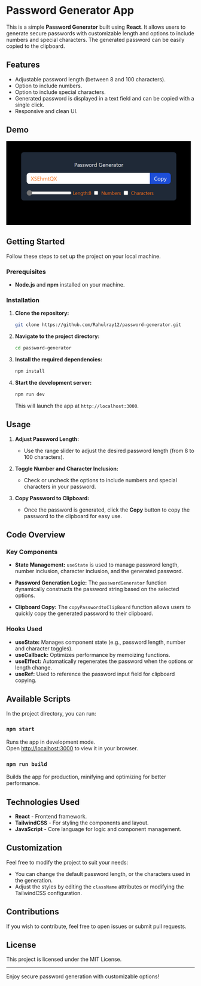 # Password Generator App

This is a simple **Password Generator** built using **React**. It allows users to generate secure passwords with customizable length and options to include numbers and special characters. The generated password can be easily copied to the clipboard.

## Features
- Adjustable password length (between 8 and 100 characters).
- Option to include numbers.
- Option to include special characters.
- Generated password is displayed in a text field and can be copied with a single click.
- Responsive and clean UI.

## Demo
![Password Generator Screenshot](./src/assets/example.png)


## Getting Started

Follow these steps to set up the project on your local machine.

### Prerequisites

- **Node.js** and **npm** installed on your machine.

### Installation

1. **Clone the repository:**

   ```bash
   git clone https://github.com/Rahulray12/password-generator.git
   ```

2. **Navigate to the project directory:**

   ```bash
   cd password-generator
   ```

3. **Install the required dependencies:**

   ```bash
   npm install
   ```

4. **Start the development server:**

   ```bash
   npm run dev
   ```

   This will launch the app at `http://localhost:3000`.

## Usage

1. **Adjust Password Length:**
   - Use the range slider to adjust the desired password length (from 8 to 100 characters).

2. **Toggle Number and Character Inclusion:**
   - Check or uncheck the options to include numbers and special characters in your password.

3. **Copy Password to Clipboard:**
   - Once the password is generated, click the **Copy** button to copy the password to the clipboard for easy use.

## Code Overview

### Key Components

- **State Management:** `useState` is used to manage password length, number inclusion, character inclusion, and the generated password.
  
- **Password Generation Logic:** The `passwordGenerator` function dynamically constructs the password string based on the selected options.

- **Clipboard Copy:** The `copyPasswordtoClipBoard` function allows users to quickly copy the generated password to their clipboard.

### Hooks Used

- **useState:** Manages component state (e.g., password length, number and character toggles).
- **useCallback:** Optimizes performance by memoizing functions.
- **useEffect:** Automatically regenerates the password when the options or length change.
- **useRef:** Used to reference the password input field for clipboard copying.

## Available Scripts

In the project directory, you can run:

### `npm start`

Runs the app in development mode.<br>
Open [http://localhost:3000](http://localhost:3000) to view it in your browser.

### `npm run build`

Builds the app for production, minifying and optimizing for better performance.

## Technologies Used

- **React** - Frontend framework.
- **TailwindCSS** - For styling the components and layout.
- **JavaScript** - Core language for logic and component management.

## Customization

Feel free to modify the project to suit your needs:
- You can change the default password length, or the characters used in the generation.
- Adjust the styles by editing the `className` attributes or modifying the TailwindCSS configuration.

## Contributions

If you wish to contribute, feel free to open issues or submit pull requests.

## License

This project is licensed under the MIT License.

---

Enjoy secure password generation with customizable options!
